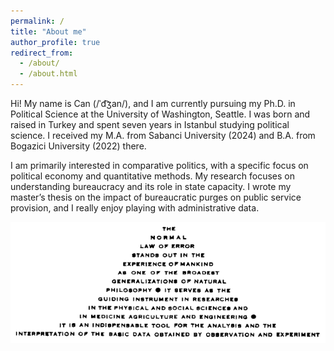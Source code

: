 ```yaml
---
permalink: /
title: "About me"
author_profile: true
redirect_from: 
  - /about/
  - /about.html
---
```


Hi! My name is Can (/ˈd͡ʒan/), and I am currently pursuing my Ph.D. in Political Science at the University of Washington, Seattle. I was born and raised in Turkey and spent seven years in Istanbul studying political science. I received my M.A. from Sabanci University (2024) and B.A. from Bogazici University (2022) there.

I am primarily interested in comparative politics, with a specific focus on political economy and quantitative methods. My research focuses on understanding bureaucracy and its role in state capacity. I wrote my master’s thesis on the impact of bureaucratic purges on public service provision, and I really enjoy playing with administrative data.

![the normal law of error](images/youden.gif)
